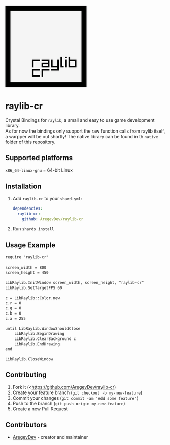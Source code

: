 ![logo](logo/raylib-cr_256x256.png)
# raylib-cr

Crystal Bindings for `raylib`, a small and easy to use game development library.  
As for now the bindings only support the raw function calls from raylib itself, a warpper will be out shortly!
The native library can be found in th `native` folder of this repository.

## Supported platforms
`x86_64-linux-gnu` = 64-bit Linux

## Installation
1. Add `raylib-cr` to your `shard.yml`:

   ```yml
   dependencies:
     raylib-cr:
       github: AregevDev/raylib-cr
   ```
2. Run `shards install`

## Usage Example
```crystal
require "raylib-cr"

screen_width = 800
screen_height = 450

LibRaylib.InitWindow screen_width, screen_height, "raylib-cr"
LibRaylib.SetTargetFPS 60

c = LibRaylib::Color.new
c.r = 0
c.g = 0
c.b = 0
c.a = 255

until LibRaylib.WindowShouldClose
    LibRaylib.BeginDrawing
    LibRaylib.ClearBackground c
    LibRaylib.EndDrawing
end

LibRaylib.CloseWindow
```

## Contributing
1. Fork it (<https://github.com/AregevDev/raylib-cr)
2. Create your feature branch (`git checkout -b my-new-feature`)
3. Commit your changes (`git commit -am 'Add some feature'`)
4. Push to the branch (`git push origin my-new-feature`)
5. Create a new Pull Request

## Contributors
- [AregevDev](https://github.com/AregevDev) - creator and maintainer
